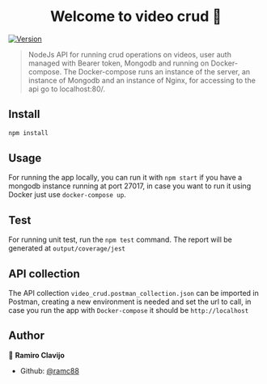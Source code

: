 <h1 align="center">Welcome to video crud 👋</h1>
<p>
  <a href="https://www.npmjs.com/package/video crud" target="_blank">
    <img alt="Version" src="https://img.shields.io/npm/v/video crud.svg">
  </a>
</p>

> NodeJs API for running crud operations on videos, user auth managed with Bearer token, Mongodb and running on Docker-compose. The Docker-compose runs an instance of the server, an instance of Mongodb and an instance of Nginx, for accessing to the api go to localhost:80/.

## Install

```sh
npm install
```

## Usage

For running the app locally, you can run it with ```npm start``` if you have a mongodb instance running at port 27017, in case you want to run it using Docker just use ```docker-compose up```.

## Test

For running unit test, run the ```npm test``` command. The report will be generated at ```output/coverage/jest```

## API collection

The API collection ```video_crud.postman_collection.json``` can be imported in Postman, creating a new environment is needed and set the url to call, in case you run the app with ```Docker-compose``` it should be ```http://localhost```

## Author

👤 **Ramiro Clavijo**

* Github: [@ramc88](https://github.com/ramc88)